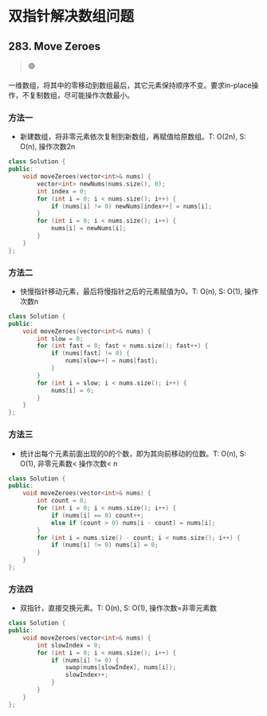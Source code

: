 # 双指针解决数组问题

## 283. Move Zeroes

> :green_circle:

一维数组，将其中的零移动到数组最后，其它元素保持顺序不变。要求in-place操作，不复制数组，尽可能操作次数最小。

### 方法一

* 新建数组，将非零元素依次复制到新数组，再赋值给原数组。T: O(2n), S: O(n), 操作次数2n
```cpp
class Solution {
public:
    void moveZeroes(vector<int>& nums) {
        vector<int> newNums(nums.size(), 0);
        int index = 0;
        for (int i = 0; i < nums.size(); i++) {
            if (nums[i] != 0) newNums[index++] = nums[i];
        }
        for (int i = 0; i < nums.size(); i++) {
            nums[i] = newNums[i];
        }
    }
};
```
### 方法二

* 快慢指针移动元素，最后将慢指针之后的元素赋值为0。T: O(n), S: O(1), 操作次数n

```cpp
class Solution {
public:
    void moveZeroes(vector<int>& nums) {
        int slow = 0;
        for (int fast = 0; fast < nums.size(); fast++) {
            if (nums[fast] != 0) {
                nums[slow++] = nums[fast];
            }
        }
        for (int i = slow; i < nums.size(); i++) {
            nums[i] = 0;
        }
    }
};
```
### 方法三

* 统计出每个元素前面出现的0的个数，即为其向前移动的位数。T: O(n), S: O(1), 非零元素数< 操作次数< n

```cpp
class Solution {
public:
    void moveZeroes(vector<int>& nums) {
        int count = 0;
        for (int i = 0; i < nums.size(); i++) {
            if (nums[i] == 0) count++;
            else if (count > 0) nums[i - count] = nums[i];
        }
        for (int i = nums.size() - count; i < nums.size(); i++) {
            if (nums[i] != 0) nums[i] = 0;
        }
    }
};
```
### 方法四

* 双指针，直接交换元素。T: O(n), S: O(1), 操作次数=非零元素数

```cpp
class Solution {
public:
    void moveZeroes(vector<int>& nums) {
        int slowIndex = 0;
        for (int i = 0; i < nums.size(); i++) {
            if (nums[i] != 0) {
                swap(nums[slowIndex], nums[i]);
                slowIndex++;
            }
        }
    }
};
```

